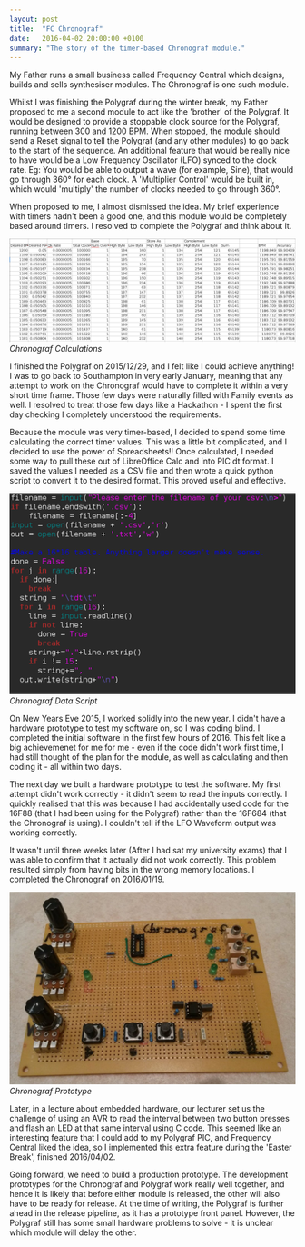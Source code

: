 ```yaml
---
layout: post
title:  "FC Chronograf"
date:   2016-04-02 20:00:00 +0100
summary: "The story of the timer-based Chronograf module."
---
```

My Father runs a small business called Frequency Central which
designs, builds and sells synthesiser modules.
The Chronograf is one such module.

Whilst I was finishing the Polygraf during the winter break,
my Father proposed to me a second module to act like the 'brother' of the Polygraf.
It would be designed to provide a stoppable clock source for the Polygraf,
running between 300 and 1200 BPM. 
When stopped, the module should send a Reset signal to tell the Polygraf 
(and any other modules)
to go back to the start of the sequence.
An additional feature that would be really nice to have would be a
Low Frequency Oscillator (LFO) synced to the clock rate.
Eg: You would be able to output a wave (for example, Sine), 
that would go through 360° for each clock.
A 'Multiplier Control' would be built in, which would 'multiply'
the number of clocks needed to go through 360°.

When proposed to me, I almost dismissed the idea.
My brief experience with timers hadn't been a good one,
and this module would be completely based around timers.
I resolved to complete the Polygraf and think about it.

![Chronograf Calculations](/assets/images/chronograf-spreadsheet.png)
*Chronograf Calculations*

I finished the Polygraf on 2015/12/29,
and I felt like I could achieve anything!
I was to go back to Southampton in very early January,
meaning that any attempt to work on the Chronograf would have to complete
it within a very short time frame.
Those few days were naturally filled with Family events as well. 
I resolved to treat those few days like a Hackathon - 
I spent the first day checking I completely understood the requirements.

Because the module was very timer-based,
I decided to spend some time calculating the correct timer values.
This was a little bit complicated, and I decided to use the power of Spreadsheets!!
Once calculated, I needed some way to pull these out of LibreOffice Calc and into PIC dt format.
I saved the values I needed as a CSV file and then wrote a quick python script
to convert it to the desired format. This proved useful and effective.

![Chronograf Data Script](/assets/images/chronograf-python-script.png)
*Chronograf Data Script*

On New Years Eve 2015, I worked solidly into the new year.
I didn't have a hardware prototype to test my software on, 
so I was coding blind.
I completed the initial software in the first few hours of 2016.
This felt like a big achievemenet for me for me - 
even if the code didn't work first time, I had still thought of the plan for the module,
as well as calculating and then coding it - all within two days.

The next day we built a hardware prototype to test the software.
My first attempt didn't work correctly - 
it didn't seem to read the inputs correctly.
I quickly realised that this was because I had accidentally used
code for the 16F88 (that I had been using for the Polygraf)
rather than the 16F684 (that the Chronograf is using).
I couldn't tell if the LFO Waveform output was working correctly.

It wasn't until three weeks later
(After I had sat my university exams)
that I was able to confirm that it actually did not work correctly.
This problem resulted simply from having bits in the wrong memory locations.
I completed the Chronograf on 2016/01/19.

![Chronograf Prototype](/assets/images/chronograf-prototype.jpg)
*Chronograf Prototype*

Later, in a lecture about embedded hardware, our lecturer set us the challenge
of using an AVR to read the interval between two button presses and flash
an LED at that same interval using C code.
This seemed like an interesting feature that I could add to my Polygraf PIC,
and Frequency Central liked the idea, 
so I implemented this extra feature during the 'Easter Break', finished 2016/04/02.

Going forward, we need to build a production prototype. 
The development prototypes for the Chronograf and Polygraf
work really well together, and hence it is likely that before either
module is released, the other will also have to be ready for release.
At the time of writing, the Polygraf is further ahead in the release pipeline,
as it has a prototype front panel.
However, the Polygraf still has some small hardware problems to solve - 
it is unclear which module will delay the other.
